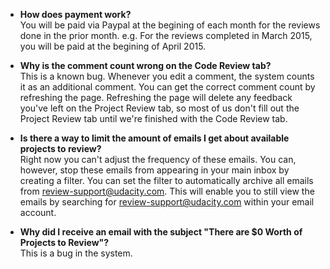 * **How does payment work?** <br>
  You will be paid via Paypal at the begining of each month for the reviews done in the prior month.
e.g. For the reviews completed in March 2015, you will be paid at the begining of April 2015.

* **Why is the comment count wrong on the Code Review tab?** <br>
  This is a known bug. Whenever you edit a comment, the system counts it as an additional comment. You
can get the correct comment count by refreshing the page. Refreshing the page will delete any feedback
you've left on the Project Review tab, so most of us don't fill out the Project Review tab until we're finished with the Code Review tab.

* **Is there a way to limit the amount of emails I get about available projects to review?** <br>
Right now you can't adjust the frequency of these emails. You can, however, stop these emails from appearing in your main inbox by creating a filter. You can set the filter to automatically archive all emails from review-support@udacity.com. This will enable you to still view the emails by searching for review-support@udacity.com within your email account.

* **Why did I receive an email with the subject "There are $0 Worth of Projects to Review"?** <br>
This is a bug in the system.
